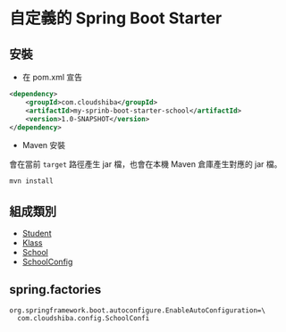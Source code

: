 # 自定義的 Spring Boot Starter

## 安裝

- 在 pom.xml 宣告
```xml
<dependency>
	<groupId>com.cloudshiba</groupId>
	<artifactId>my-sprinb-boot-starter-school</artifactId>
	<version>1.0-SNAPSHOT</version>
</dependency>
```

- Maven 安裝

會在當前 `target` 路徑產生 jar 檔，也會在本機 Maven 倉庫產生對應的 jar 檔。
```bash
mvn install
```

## 組成類別
- [Student](./src/main/java/com/cloudshiba/core/Student.java)
- [Klass](./src/main/java/com/cloudshiba/core/Klass.java)
- [School](./src/main/java/com/cloudshiba/core/School.java)
- [SchoolConfig](./src/main/java/com/cloudshiba/config/SchoolConfig.java)

## spring.factories
```properties
org.springframework.boot.autoconfigure.EnableAutoConfiguration=\
  com.cloudshiba.config.SchoolConfi
```

